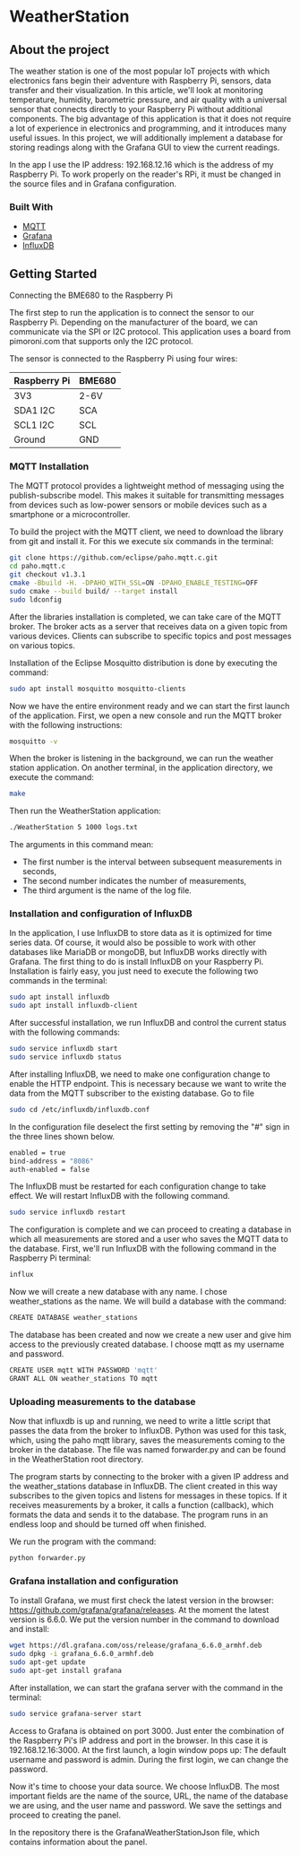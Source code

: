 # WeatherStation
<!-- ABOUT THE PROJECT -->
## About the project
The weather station is one of the most popular IoT projects with which electronics fans begin their adventure with Raspberry Pi, sensors, data transfer and their visualization. In this article, we'll look at monitoring temperature, humidity, barometric pressure, and air quality with a universal sensor that connects directly to your Raspberry Pi without additional components. The big advantage of this application is that it does not require a lot of experience in electronics and programming, and it introduces many useful issues. In this project, we will additionally implement a database for storing readings along with the Grafana GUI to view the current readings.

In the app I use the IP address: 192.168.12.16 which is the address of my Raspberry Pi. To work properly on the reader's RPi, it must be changed in the source files and in Grafana configuration.


### Built With

* [MQTT](https://mqtt.org)
* [Grafana](https://grafana.com/)
* [InfluxDB](https://www.influxdata.com/)


<!-- GETTING STARTED -->
## Getting Started
Connecting the BME680 to the Raspberry Pi

The first step to run the application is to connect the sensor to our Raspberry Pi. Depending on the manufacturer of the board, we can communicate via the SPI or I2C protocol. This application uses a board from pimoroni.com that supports only the I2C protocol.

The sensor is connected to the Raspberry Pi using four wires:

| Raspberry Pi  | BME680 |
| ------------- | ------------- |
| 3V3	  | 2-6V  |
| SDA1 I2C  | SCA  |
| SCL1 I2C  | SCL  |
| Ground	  | GND  |

### MQTT Installation
The MQTT protocol provides a lightweight method of messaging using the publish-subscribe model. This makes it suitable for transmitting messages from devices such as low-power sensors or mobile devices such as a smartphone or a microcontroller.

To build the project with the MQTT client, we need to download the library from git and install it. For this we execute six commands in the terminal:

```sh
git clone https://github.com/eclipse/paho.mqtt.c.git
cd paho.mqtt.c
git checkout v1.3.1
cmake -Bbuild -H. -DPAHO_WITH_SSL=ON -DPAHO_ENABLE_TESTING=OFF
sudo cmake --build build/ --target install
sudo ldconfig
```
After the libraries installation is completed, we can take care of the MQTT broker. The broker acts as a server that receives data on a given topic from various devices. Clients can subscribe to specific topics and post messages on various topics.

Installation of the Eclipse Mosquitto distribution is done by executing the command:
```sh
sudo apt install mosquitto mosquitto-clients
```
Now we have the entire environment ready and we can start the first launch of the application. First, we open a new console and run the MQTT broker with the following instructions:
```sh
mosquitto -v
```
When the broker is listening in the background, we can run the weather station application. On another terminal, in the application directory, we execute the command:
```sh
make
```
Then run the WeatherStation application:
```sh
./WeatherStation 5 1000 logs.txt
```
The arguments in this command mean:
- The first number is the interval between subsequent measurements in seconds,
- The second number indicates the number of measurements,
- The third argument is the name of the log file.

### Installation and configuration of InfluxDB
In the application, I use InfluxDB to store data as it is optimized for time series data. Of course, it would also be possible to work with other databases like MariaDB or mongoDB, but InfluxDB works directly with Grafana. The first thing to do is install InfluxDB on your Raspberry Pi. Installation is fairly easy, you just need to execute the following two commands in the terminal:
```sh
sudo apt install influxdb
sudo apt install influxdb-client
```
After successful installation, we run InfluxDB and control the current status with the following commands:
```sh
sudo service influxdb start
sudo service influxdb status
```
After installing InfluxDB, we need to make one configuration change to enable the HTTP endpoint. This is necessary because we want to write the data from the MQTT subscriber to the existing database. Go to file
```sh
sudo cd /etc/influxdb/influxdb.conf
```
In the configuration file deselect the first setting by removing the "#" sign in the three lines shown below. 
```sh
enabled = true
bind-address = "8086"
auth-enabled = false
```
The InfluxDB must be restarted for each configuration change to take effect. We will restart InfluxDB with the following command.
```sh
sudo service influxdb restart
```
The configuration is complete and we can proceed to creating a database in which all measurements are stored and a user who saves the MQTT data to the database. First, we'll run InfluxDB with the following command in the Raspberry Pi terminal:
```sh
influx
```
Now we will create a new database with any name. I chose weather_stations as the name. We will build a database with the command:
```sh
CREATE DATABASE weather_stations
```
The database has been created and now we create a new user and give him access to the previously created database. I choose mqtt as my username and password.
```sh 
CREATE USER mqtt WITH PASSWORD 'mqtt'
GRANT ALL ON weather_stations TO mqtt
```

### Uploading measurements to the database
Now that influxdb is up and running, we need to write a little script that passes the data from the broker to InfluxDB. Python was used for this task, which, using the paho mqtt library, saves the measurements coming to the broker in the database. The file was named forwarder.py and can be found in the WeatherStation root directory.

The program starts by connecting to the broker with a given IP address and the weather_stations database in InfluxDB. The client created in this way subscribes to the given topics and listens for messages in these topics. If it receives measurements by a broker, it calls a function (callback), which formats the data and sends it to the database. The program runs in an endless loop and should be turned off when finished.

We run the program with the command:
```sh 
python forwarder.py
```

### Grafana installation and configuration
To install Grafana, we must first check the latest version in the browser: https://github.com/grafana/grafana/releases. At the moment the latest version is 6.6.0. We put the version number in the command to download and install:
```sh 
wget https://dl.grafana.com/oss/release/grafana_6.6.0_armhf.deb
sudo dpkg -i grafana_6.6.0_armhf.deb
sudo apt-get update
sudo apt-get install grafana
```
After installation, we can start the grafana server with the command in the terminal:
```sh
sudo service grafana-server start
```
Access to Grafana is obtained on port 3000. Just enter the combination of the Raspberry Pi's IP address and port in the browser. In this case it is 192.168.12.16:3000.
At the first launch, a login window pops up: The default username and password is admin. During the first login, we can change the password.

Now it's time to choose your data source. We choose InfluxDB. The most important fields are the name of the source, URL, the name of the database we are using, and the user name and password. We save the settings and proceed to creating the panel.

In the repository there is the GrafanaWeatherStationJson file, which contains information about the panel.
